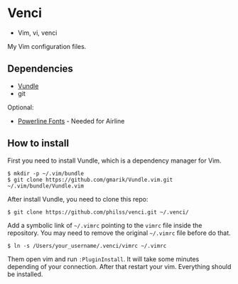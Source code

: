 # Venci

- Vim, vi, venci

My Vim configuration files.

## Dependencies

- [Vundle](https://github.com/gmarik/Vundle.vim)
- git

Optional:

- [Powerline Fonts](https://github.com/powerline/fonts) - Needed for Airline

## How to install

First you need to install Vundle, which is a dependency manager for Vim.

```
$ mkdir -p ~/.vim/bundle
$ git clone https://github.com/gmarik/Vundle.vim.git ~/.vim/bundle/Vundle.vim
```

After install Vundle, you need to clone this repo:

```
$ git clone https://github.com/philss/venci.git ~/.venci/
```

Add a symbolic link of `~/.vimrc` pointing to the `vimrc` file inside the repository.
You may need to remove the original `~/.vimrc` file before do that.

```
$ ln -s /Users/your_username/.venci/vimrc ~/.vimrc
```

Them open vim and run `:PluginInstall`. It will take some minutes depending of your connection.
After that restart your vim. Everything should be installed.
